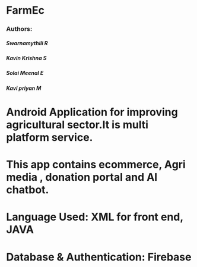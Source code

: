 # FarmEc
### Authors:
##### Swarnamythili R
##### Kavin Krishna S
##### Solai Meenal E
##### Kavi priyan M
# Android Application for improving agricultural sector.It is multi platform service. 
# This app contains ecommerce, Agri media , donation portal and AI chatbot.
# Language Used: XML for front end, JAVA 
# Database & Authentication: Firebase
